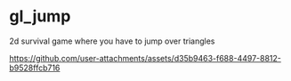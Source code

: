# gl_jump

2d survival game where you have to jump over triangles



https://github.com/user-attachments/assets/d35b9463-f688-4497-8812-b9528ffcb716

